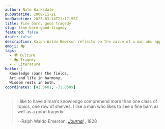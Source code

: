 ```yaml
---
author: Nate Barksdale
pubDatetime: 2008-11-21
modDatetime: 2025-03-14T21:17:56Z
title: Fine barn, good tragedy
slug: fine-barn-good-tragedy
featured: false
draft: false
description: Ralph Waldo Emerson reflects on the value of a man who appreciates a broad range of knowledge, from the beauty of a barn to the depth of a tragedy.
emoji: 🎭
tags:
  - 🌍 Culture
  - 🎭 Tragedy
  - ✍️ Literature
haiku: |
  Knowledge spans the fields,  
  Art and life in harmony,  
  Wisdom rests in both.
coordinates: [42.3601, -71.0589]
---
```


> I like to have a man’s knowledge comprehend more than one class of topics, one row of shelves. I like a man who likes to see a fine barn as well as a good tragedy
>
> --Ralph Waldo Emerson, _[Journal](http://books.google.com/books?id=haFaAAAAMAAJ&pg=PA246&dq=I+like+to+have+a+man%27s+knowledge+comprehend&as_brr=1&ei=vBonScS4EJHGlQSlyozjDA)_ , 1828
